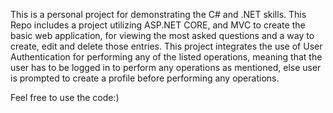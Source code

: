This is a personal project for demonstrating the C# and .NET skills.
This Repo includes a project utilizing ASP.NET CORE, and MVC to create the basic web application, for viewing the most asked questions and a way to create, edit and delete those entries. This project integrates the use of User Authentication for performing any of the listed operations, meaning that the user has to be logged in to perform any operations as mentioned, else user is prompted to create a profile before performing any operations.

Feel free to use the code:)
